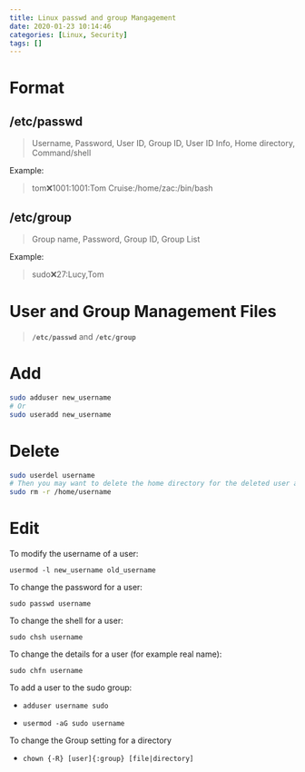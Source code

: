 ```yaml
---
title: Linux passwd and group Mangagement
date: 2020-01-23 10:14:46
categories: [Linux, Security]
tags: []
---
```

# Format

## /etc/passwd
> Username, Password, User ID, Group ID, User ID Info, Home directory, Command/shell

Example:

> tom:x:1001:1001:Tom Cruise:/home/zac:/bin/bash

## /etc/group
> Group name, Password, Group ID, Group List

Example:

> sudo:x:27:Lucy,Tom

<!--more-->
# User and Group Management Files

> **`/etc/passwd`** and **`/etc/group`**


# Add

``` sh
sudo adduser new_username
# Or
sudo useradd new_username
```

# Delete
``` sh
sudo userdel username
# Then you may want to delete the home directory for the deleted user account :
sudo rm -r /home/username
```

# Edit
To modify the username of a user:

`usermod -l new_username old_username`

To change the password for a user:

`sudo passwd username`

To change the shell for a user:

`sudo chsh username`

To change the details for a user (for example real name):

`sudo chfn username`

To add a user to the sudo group:

* `adduser username sudo`

* `usermod -aG sudo username`

To change the Group setting for a directory

* `chown {-R} [user]{:group} [file|directory]`